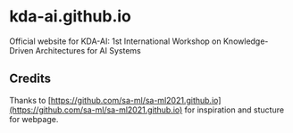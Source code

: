 # kda-ai.github.io

Official website for KDA-AI: 1st International Workshop on Knowledge-Driven Architectures for AI Systems

## Credits

Thanks to [https://github.com/sa-ml/sa-ml2021.github.io](https://github.com/sa-ml/sa-ml2021.github.io) for inspiration and stucture for webpage.
